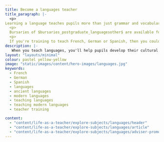 ```yaml
---
title: Become a languages teacher
title_paragraph: |-
  <p>
Learning a language teaches pupils more than just grammar and vocabulary. As a languages teacher, you'll help pupils gain a greater appreciation and understanding of the world.</p>
  <p>
  Bursaries of $bursaries_postgraduate_languagesother$ are available for all trainee language teachers. These bursaries include ancient languages.</p> 
  <p>
  If you're training to teach French, German or Spanish, then you could be eligible for a scholarship of $scholarships_languagesfrenchgermanspanish$.</p>
description: |-
   When you teach languages, you'll help pupils develop their cultural awareness and communication skills. Find out what you'll teach and what funding is available to help you train.
layout: "layouts/minimal"
colour: pastel yellow-yellow
image: "static/images/content/hero-images/languages.jpg"
keywords:
  - French
  - German
  - Spanish
  - languages
  - ancient languages
  - modern languages
  - teaching languages
  - teaching modern languages
  - teacher training

content:
  - "content/life-as-a-teacher/explore-subjects/languages/header"
  - "content/life-as-a-teacher/explore-subjects/languages/article"
  - "content/life-as-a-teacher/explore-subjects/languages/adviser-promo-languages"
---
```

